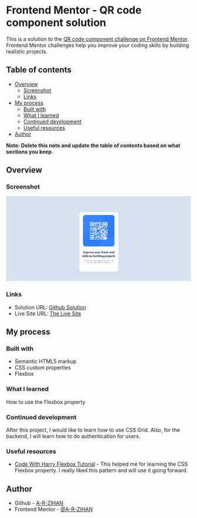 # Frontend Mentor - QR code component solution

This is a solution to the [QR code component challenge on Frontend Mentor](https://www.frontendmentor.io/challenges/qr-code-component-iux_sIO_H). Frontend Mentor challenges help you improve your coding skills by building realistic projects. 

## Table of contents

- [Overview](#overview)
  - [Screenshot](#screenshot)
  - [Links](#links)
- [My process](#my-process)
  - [Built with](#built-with)
  - [What I learned](#what-i-learned)
  - [Continued development](#continued-development)
  - [Useful resources](#useful-resources)
- [Author](#author)


**Note: Delete this note and update the table of contents based on what sections you keep.**

## Overview

### Screenshot

![](./screenshot.png)

### Links

- Solution URL: [Github Solution](https://github.com/A-R-ZIHAN/qr-code-component)
- Live Site URL: [The Live Site](https://a-r-zihan.github.io/qr-code-component/)

## My process

### Built with

- Semantic HTML5 markup
- CSS custom properties
- Flexbox

### What I learned

How to use the Flexbox property


### Continued development

After this project, I would like to learn how to use CSS Grid. Also, for the backend, I will learn how to do authentication for users.



### Useful resources

- [Code With Harry Flexbox Tutorial](https://www.youtube.com/watch?v=5qVuORLniwM) - This helped me for learning the CSS Flexbox property. I really liked this pattern and will use it going forward.

## Author
- Github - [A-R-ZIHAN](https://github.com/A-R-ZIHAN)
- Frontend Mentor - [@A-R-ZIHAN](https://www.frontendmentor.io/profile/A-R-ZIHAN)



